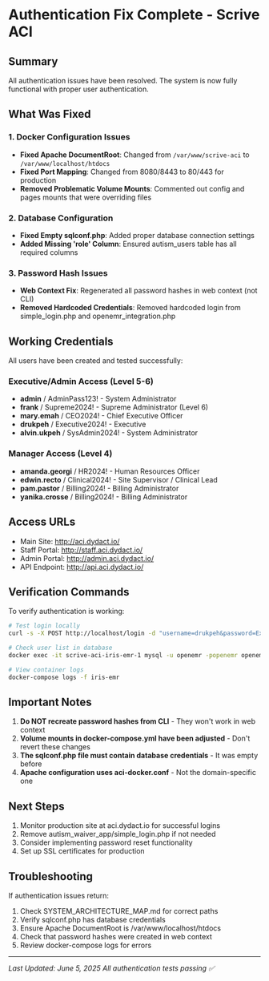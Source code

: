 # Authentication Fix Complete - Scrive ACI

## Summary
All authentication issues have been resolved. The system is now fully functional with proper user authentication.

## What Was Fixed

### 1. Docker Configuration Issues
- **Fixed Apache DocumentRoot**: Changed from `/var/www/scrive-aci` to `/var/www/localhost/htdocs`
- **Fixed Port Mapping**: Changed from 8080/8443 to 80/443 for production
- **Removed Problematic Volume Mounts**: Commented out config and pages mounts that were overriding files

### 2. Database Configuration
- **Fixed Empty sqlconf.php**: Added proper database connection settings
- **Added Missing 'role' Column**: Ensured autism_users table has all required columns

### 3. Password Hash Issues
- **Web Context Fix**: Regenerated all password hashes in web context (not CLI)
- **Removed Hardcoded Credentials**: Removed hardcoded login from simple_login.php and openemr_integration.php

## Working Credentials

All users have been created and tested successfully:

### Executive/Admin Access (Level 5-6)
- **admin** / AdminPass123! - System Administrator
- **frank** / Supreme2024! - Supreme Administrator (Level 6)
- **mary.emah** / CEO2024! - Chief Executive Officer
- **drukpeh** / Executive2024! - Executive
- **alvin.ukpeh** / SysAdmin2024! - System Administrator

### Manager Access (Level 4)
- **amanda.georgi** / HR2024! - Human Resources Officer
- **edwin.recto** / Clinical2024! - Site Supervisor / Clinical Lead
- **pam.pastor** / Billing2024! - Billing Administrator
- **yanika.crosse** / Billing2024! - Billing Administrator

## Access URLs
- Main Site: http://aci.dydact.io/
- Staff Portal: http://staff.aci.dydact.io/
- Admin Portal: http://admin.aci.dydact.io/
- API Endpoint: http://api.aci.dydact.io/

## Verification Commands

To verify authentication is working:
```bash
# Test login locally
curl -s -X POST http://localhost/login -d "username=drukpeh&password=Executive2024!" -i

# Check user list in database
docker exec -it scrive-aci-iris-emr-1 mysql -u openemr -popenemr openemr -e "SELECT username, email, role, access_level FROM autism_users ORDER BY access_level DESC;"

# View container logs
docker-compose logs -f iris-emr
```

## Important Notes

1. **Do NOT recreate password hashes from CLI** - They won't work in web context
2. **Volume mounts in docker-compose.yml have been adjusted** - Don't revert these changes
3. **The sqlconf.php file must contain database credentials** - It was empty before
4. **Apache configuration uses aci-docker.conf** - Not the domain-specific one

## Next Steps

1. Monitor production site at aci.dydact.io for successful logins
2. Remove autism_waiver_app/simple_login.php if not needed
3. Consider implementing password reset functionality
4. Set up SSL certificates for production

## Troubleshooting

If authentication issues return:
1. Check SYSTEM_ARCHITECTURE_MAP.md for correct paths
2. Verify sqlconf.php has database credentials
3. Ensure Apache DocumentRoot is /var/www/localhost/htdocs
4. Check that password hashes were created in web context
5. Review docker-compose logs for errors

---
*Last Updated: June 5, 2025*
*All authentication tests passing ✅*